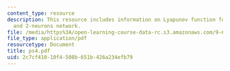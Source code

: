 ```yaml
---
content_type: resource
description: This resource includes information on Lyapunov function for the WTA network,
  and 2-neurons network.
file: /media/https%3A/open-learning-course-data-rc.s3.amazonaws.com/9-641j-introduction-to-neural-networks-spring-2005/2c7cf41010f4508b651b426a234efb79_ps4.pdf
file_type: application/pdf
resourcetype: Document
title: ps4.pdf
uid: 2c7cf410-10f4-508b-651b-426a234efb79
---
```

